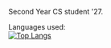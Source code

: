 Second Year CS student '27.

Languages used:
<br>[![Top Langs](https://github-readme-stats.vercel.app/api/top-langs/?username=Akhil373)](https://github.com/Akhil373/github-readme-stats)
